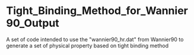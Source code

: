 # Tight_Binding_Method_for_Wannier90_Output
A set of code intended to use the "wannier90_hr.dat" from Wannier90 to generate a set of physical property based on tight binding method
